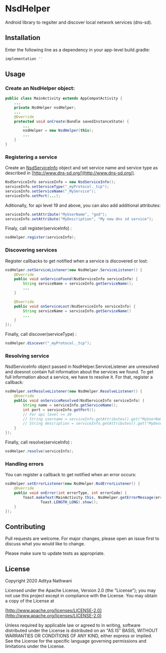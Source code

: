 # NsdHelper

Android library to regsiter and discover local network services (dns-sd). 

## Installation

Enter the following line as a dependency in your app-level build.gradle:

```gradle
implementation ''
```

## Usage

### Create an NsdHelper object:

```java
public class MainActivity extends AppCompatActivity {
    ...
    private NsdHelper nsdHelper;
    ...
    @Override
    protected void onCreate(Bundle savedInstanceState) {
        ...
        nsdHelper = new NsdHelper(this);
        ...
    }
}
```

### Registering a service

Create an [NsdServiceInfo](https://developer.android.com/reference/android/net/nsd/NsdServiceInfo) object and set service name and service type as described in [http://www.dns-sd.org/](http://www.dns-sd.org/).

```java
NsdServiceInfo serviceInfo = new NsdServiceInfo();
serviceInfo.setServiceType("_myProtocol._tcp");
serviceInfo.setServiceName("_MyService");
serviceInfo.setPort(...);
```

Aditionally, for api level 19 and above, you can also add additional attributes:

```java
serviceInfo.setAttribute("MyUserName", "god");
serviceInfo.setAttribute("MyDescription", "My new dns sd service");
```

Finaly, call register(serviceInfo) :

```java
nsdHelper.register(serviceInfo);
```

### Discovering services

Register callbacks to get notified when a service is discovered or lost:

```java
nsdHelper.setServiceListener(new NsdHelper.ServiceListener() {
    @Override
    public void onServiceFound(NsdServiceInfo serviceInfo) {
        String serviceName = serviceInfo.getServiceName();
        ...
    }

    @Override
    public void onServiceLost(NsdServiceInfo serviceInfo) {
        String serviceName = serviceInfo.getServiceName()
        ...
    }
});
```

Finally, call discover(serviceType) :

```java
nsdHelper.discover("_myProtocol._tcp");
```

### Resolving service

NsdServiceInfo object passed in NsdHelper.ServiceListener are unresolved and doesnot contain full information about the services we found. To get full information about a service, we have to resolve it. For that, register a callback:

```java
nsdHelper.setResolveListener(new NsdHelper.ResolveListener() {
    @Override
    public void onServiceResolved(NsdServiceInfo serviceInfo) {
        String name = serviceInfo.getServiceName();
        int port = serviceInfo.getPort();
        // For api level >= 19
        // String username = serviceInfo.getAttributes().get("MyUserName");
        // String description = serviceInfo.getAttributes().get("MyDescription");
    }
});
```

Finally, call resolve(serviceInfo) :

```java
nsdHelper.resolve(serviceInfo);
```

### Handling errors

You can register a callback to get notified when an error occurs:

```java
nsdHelper.setErrorListener(new NsdHelper.NsdErrorListener() {
    @Override
    public void onError(int errorType, int errorCode) {
        Toast.makeText(MainActivity.this, NsdHelper.getErrorMessage(errorCode),
                Toast.LENGTH_LONG).show();
    }
});
```

## Contributing
Pull requests are welcome. For major changes, please open an issue first to discuss what you would like to change.

Please make sure to update tests as appropriate.

## License
Copyright 2020 Aditya Nathwani

Licensed under the Apache License, Version 2.0 (the "License");
you may not use this project except in compliance with the License.
You may obtain a copy of the License at

[http://www.apache.org/licenses/LICENSE-2.0](http://www.apache.org/licenses/LICENSE-2.0)

Unless required by applicable law or agreed to in writing, software
distributed under the License is distributed on an "AS IS" BASIS,
WITHOUT WARRANTIES OR CONDITIONS OF ANY KIND, either express or implied.
See the License for the specific language governing permissions and
limitations under the License.